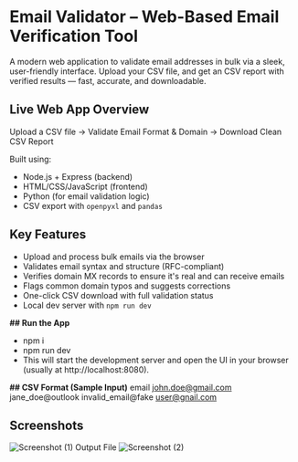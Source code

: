 # Email Validator – Web-Based Email Verification Tool

A modern web application to validate email addresses in bulk via a sleek, user-friendly interface. Upload your CSV file, and get an CSV report with verified results — fast, accurate, and downloadable.

##  Live Web App Overview

 Upload a CSV file →  Validate Email Format & Domain →  Download Clean CSV Report

Built using:
-  Node.js + Express (backend)
-  HTML/CSS/JavaScript (frontend)
-  Python (for email validation logic)
-  CSV export with `openpyxl` and `pandas`

##  Key Features

-  Upload and process bulk emails via the browser  
-  Validates email syntax and structure (RFC-compliant)  
-  Verifies domain MX records to ensure it's real and can receive emails  
-  Flags common domain typos and suggests corrections  
-  One-click CSV download with full validation status  
-  Local dev server with `npm run dev`

**## Run the App**
- npm i
- npm run dev
- This will start the development server and open the UI in your browser (usually at http://localhost:8080).

**## CSV Format (Sample Input)**
email
john.doe@gmail.com
jane_doe@outlook
invalid_email@fake
user@gnail.com

## Screenshots
![Screenshot (1)](https://github.com/user-attachments/assets/4538dc74-7aab-4c4f-a8ba-78355db1dd4e)
 Output File
![Screenshot (2)](https://github.com/user-attachments/assets/3060c00b-fc63-444d-ba9d-4523e3520980)






